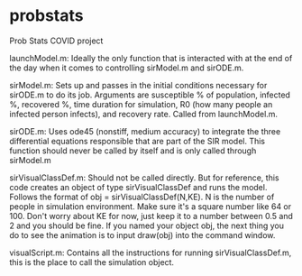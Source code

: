# probstats
Prob Stats COVID project

launchModel.m: Ideally the only function that is interacted with at the end
of the day when it comes to controlling sirModel.m and sirODE.m.

sirModel.m: Sets up and passes in the initial conditions necessary for
sirODE.m to do its job. Arguments are susceptible % of population, 
infected %, recovered %, time duration for simulation, R0 (how many people
an infected person infects), and recovery rate. Called from launchModel.m.

sirODE.m: Uses ode45 (nonstiff, medium accuracy) to integrate the three 
differential equations responsible that are part of the SIR model. This 
function should never be called by itself and is only called through 
sirModel.m

sirVisualClassDef.m: Should not be called directly. But for reference, this 
code creates an object of type sirVisualClassDef and runs the model. Follows 
the format of obj = sirVisualClassDef(N,KE). N is the number of people in
simulation environment. Make sure it's a square number like 64 or 100. Don't 
worry about KE for now, just keep it to a number between 0.5 and 2 and you 
should be fine. If you named your object obj, the next thing you do to see
the animation is to input draw(obj) into the command window.

visualScript.m: Contains all the instructions for running sirVisualClassDef.m,
this is the place to call the simulation object. 
